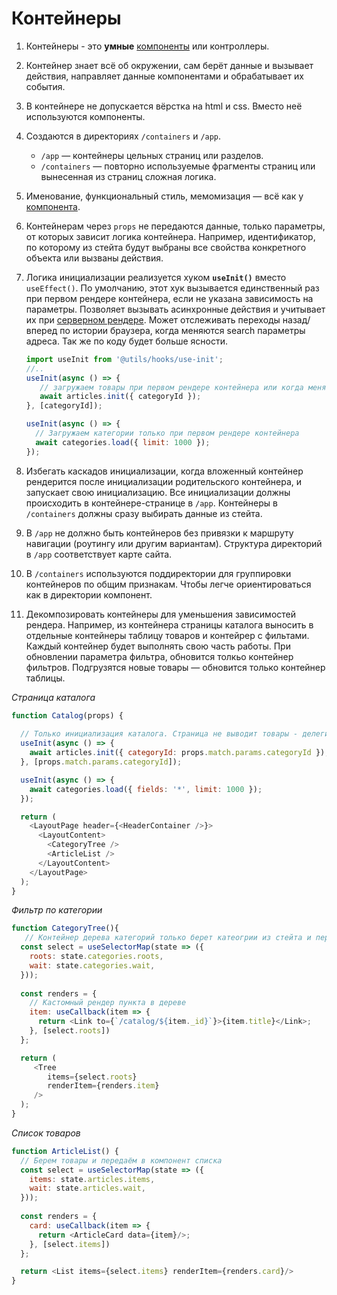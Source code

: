 # Контейнеры

1. Контейнеры - это **умные** [компоненты](/docs/check/component.md) или контроллеры. 

2. Контейнер знает всё об окружении, сам берёт данные и вызывает действия, направляет данные компонентами и обрабатывает их события.

3. В контейнере не допускается вёрстка на html и css. Вместо неё используются компоненты.

4. Создаются в директориях `/containers` и `/app`. 
    - `/app` — контейнеры цельных страниц или разделов.
    - `/containers` — повторно используемые фрагменты страниц или вынесенная из страниц сложная логика.

5. Именование, функциональный стиль, мемомизация — всё как у [компонента](/docs/check/component.md).

6. Контейнерам через `props` не передаются данные, только параметры, от которых зависит логика контейнера. 
   Например, идентификатор, по которому из стейта будут выбраны все свойства конкретного объекта или вызваны действия.

7. Логика инициализации реализуется хуком **`useInit()`** вместо `useEffect()`. По умолчанию, этот хук вызывается единственный 
   раз при первом рендере контейнера, если не указана зависимость на параметры. Позволяет вызывать асинхронные действия и 
   учитывает их при [серверном рендере](/docs/develop/ssr/index.md). Может отслеживать переходы назад/вперед по истории браузера, 
   когда меняются search параметры адреса. Так же по коду будет больше ясности.
   ```js
   import useInit from '@utils/hooks/use-init';
   //..
   useInit(async () => {
      // загружаем товары при первом рендере контейнера или когда меняется categoryId
      await articles.init({ categoryId });
   }, [categoryId]);
   
   useInit(async () => {
     // Загружаем категории только при первом рендере контейнера
     await categories.load({ limit: 1000 });
   });
   ```

8. Избегать каскадов инициализации, когда вложенный контейнер рендерится после инициализации родительского контейнера, и 
  запускает свою инициализацию. Все инициализации должны происходить в контейнере-странице в `/app`. Контейнеры в
  `/containers` должны сразу выбирать данные из стейта.

9. В `/app` не должно быть контейнеров без привязки к маршруту навигации (роутингу или другим вариантам). 
   Структура директорий в `/app` соответствует карте сайта.

10. В `/containers` используются поддиректории для группировки контейнеров по общим признакам. 
    Чтобы легче ориентироваться как в директории компонент.
    
11. Декомпозировать контейнеры для уменьшения зависимостей рендера. Например, из контейнера страницы каталога
   выносить в отдельные контейнеры таблицу товаров и контейрер с фильтами. Каждый контейнер будет выполнять свою часть
   работы. При обновлении параметра фильтра, обновится толкьо контейнер фильтров. Подгрузятся новые товары — обновится 
   только контейнер таблицы.

*Страница каталога*
```js
function Catalog(props) {
  
  // Только инициализация каталога. Страница не выводит товары - делегирует вложенным контейнерам
  useInit(async () => {
    await articles.init({ categoryId: props.match.params.categoryId });
  }, [props.match.params.categoryId]);

  useInit(async () => {
    await categories.load({ fields: '*', limit: 1000 });
  });

  return (
    <LayoutPage header={<HeaderContainer />}>
      <LayoutContent>
        <CategoryTree />
        <ArticleList />
      </LayoutContent>
    </LayoutPage>
  );
}
```

*Фильтр по категории*
```js
function CategoryTree(){
   // Контейнер дерева категорий только берет катеогрии из стейта и передаёт в компонент  
  const select = useSelectorMap(state => ({
    roots: state.categories.roots,
    wait: state.categories.wait,
  }));
  
  const renders = {
    // Кастомный рендер пункта в дереве
    item: useCallback(item => {
      return <Link to={`/catalog/${item._id}`}>{item.title}</Link>;
    }, [select.roots])
  };

  return (
     <Tree
        items={select.roots}
        renderItem={renders.item}
     />
  );
}
```

*Список товаров*
```js
function ArticleList() {
  // Берем товары и передаём в компонент списка 
  const select = useSelectorMap(state => ({
    items: state.articles.items,
    wait: state.articles.wait,
  }));
  
  const renders = {
    card: useCallback(item => {
      return <ArticleCard data={item}/>;
    }, [select.items])
  };

  return <List items={select.items} renderItem={renders.card}/>
}
```
